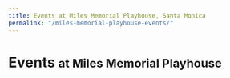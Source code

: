 ```yaml
---
title: Events at Miles Memorial Playhouse, Santa Monica
permalink: "/miles-memorial-playhouse-events/"
---
```


Events <small>at Miles Memorial Playhouse</small>
==========================================

<ol
  class="events"
  data-events-locations="Miles Memorial Playhouse">
</ol>
<script src="/assets/js/events.js"></script>
